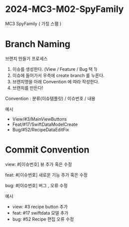 # 2024-MC3-M02-SpyFamily
MC3 SpyFamily ( 가칭 스팸 )

# Branch Naming
브랜치 만들기 프로세스
1. 이슈를 생성한다. (View / Feature / Bug 택 1)
2. 이슈에 들어가서 우측에 create branch 를 누른다.
3. 브랜치명을 아래 Convention 에 따라 작성한다.
4. 브랜치를 만든다!

Convention : 분류(이슈템플릿) / 이슈번호 / 내용

예시
- View/#3/MainViewButtons
- Feat/#17/SwiftDataModelCreate
- Bug/#52/RecipeDataEditFix


# Commit Convention

view: #[이슈번호] 뷰 추가 혹은 수정

feat: #[이슈번호] 새로운 기능 추가 혹은 수정

bug: #[이슈번호] 버그 , 오류 수정

예시
- view: #3 recipe button 추가
- feat: #17 swiftdata 모델 추가
- bug: #52 Recipe 편집 오류 수정
